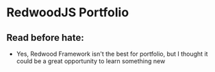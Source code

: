 # RedwoodJS Portfolio
## Read before hate: 
- Yes, Redwood Framework isn't the best for portfolio, but I thought it could be a great opportunity to learn something new
